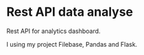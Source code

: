 # Rest API data analyse

Rest API for analytics dashboard.

I using my project Filebase, Pandas and Flask.

